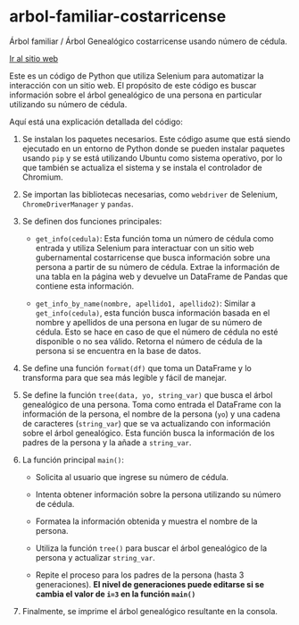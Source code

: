 # arbol-familiar-costarricense
Árbol familiar / Árbol Genealógico costarricense usando número de cédula.

[Ir al sitio web](https://juanandres-montero.github.io/arbolfamiliar_CostaRica/)

Este es un código de Python que utiliza Selenium para automatizar la interacción con un sitio web. El propósito de este código es buscar información sobre el árbol genealógico de una persona en particular utilizando su número de cédula.

Aquí está una explicación detallada del código:

1. Se instalan los paquetes necesarios. Este código asume que está siendo ejecutado en un entorno de Python donde se pueden instalar paquetes usando `pip` y se está utilizando Ubuntu como sistema operativo, por lo que también se actualiza el sistema y se instala el controlador de Chromium.
   
2. Se importan las bibliotecas necesarias, como `webdriver` de Selenium, `ChromeDriverManager` y `pandas`.

3. Se definen dos funciones principales:

   - `get_info(cedula)`: Esta función toma un número de cédula como entrada y utiliza Selenium para interactuar con un sitio web gubernamental costarricense que busca información sobre una persona a partir de su número de cédula. Extrae la información de una tabla en la página web y devuelve un DataFrame de Pandas que contiene esta información.
   
   - `get_info_by_name(nombre, apellido1, apellido2)`: Similar a `get_info(cedula)`, esta función busca información basada en el nombre y apellidos de una persona en lugar de su número de cédula. Esto se hace en caso de que el número de cédula no esté disponible o no sea válido. Retorna el número de cédula de la persona si se encuentra en la base de datos.

4. Se define una función `format(df)` que toma un DataFrame y lo transforma para que sea más legible y fácil de manejar. 

5. Se define la función `tree(data, yo, string_var)` que busca el árbol genealógico de una persona. Toma como entrada el DataFrame con la información de la persona, el nombre de la persona (`yo`) y una cadena de caracteres (`string_var`) que se va actualizando con información sobre el árbol genealógico. Esta función busca la información de los padres de la persona y la añade a `string_var`.

6. La función principal `main()`:

   - Solicita al usuario que ingrese su número de cédula.
   
   - Intenta obtener información sobre la persona utilizando su número de cédula.
   
   - Formatea la información obtenida y muestra el nombre de la persona.
   
   - Utiliza la función `tree()` para buscar el árbol genealógico de la persona y actualizar `string_var`.
   
   - Repite el proceso para los padres de la persona (hasta 3 generaciones). **El nivel de generaciones puede editarse si se cambia el valor de ```i=3``` en la función ```main()```**
   
7. Finalmente, se imprime el árbol genealógico resultante en la consola.
